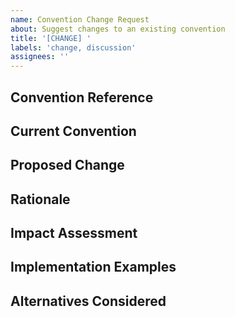 ```yaml
---
name: Convention Change Request
about: Suggest changes to an existing convention
title: '[CHANGE] '
labels: 'change, discussion'
assignees: ''
---
```


## Convention Reference
<!-- Specify which convention(s) you're suggesting changes for (document and section) -->

## Current Convention
<!-- Describe the current convention as it exists -->

## Proposed Change
<!-- Describe your suggested changes in detail -->

## Rationale
<!-- Why should we make this change? What problems does it solve? -->

## Impact Assessment
<!-- How will this change impact existing projects and workflows? -->

## Implementation Examples
<!-- Provide concrete examples of how this changed convention would be implemented -->

## Alternatives Considered
<!-- What alternative approaches have you considered? --> 